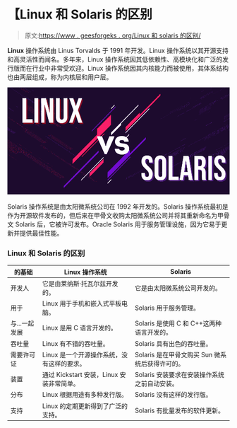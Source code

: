 # 【Linux 和 Solaris 的区别

> 原文:[https://www . geesforgeks . org/Linux 和 solaris 的区别/](https://www.geeksforgeeks.org/difference-between-linux-and-solaris/)

**Linux** 操作系统由 Linus Torvalds 于 1991 年开发。Linux 操作系统以其开源支持和高灵活性而闻名。多年来，Linux 操作系统因其低依赖性、高模块化和广泛的发行版而在行业中非常受欢迎。Linux 操作系统因其内核能力而被使用，其体系结构也由两层组成，称为内核层和用户层。

![Difference-Between-Linux-and-Solaris](img/4f40b9578b397a356834f739d3c5a054.png)

Solaris 操作系统是由太阳微系统公司在 1992 年开发的。Solaris 操作系统最初是作为开源软件发布的，但后来在甲骨文收购太阳微系统公司并将其重新命名为甲骨文 Solaris 后，它被许可发布。Oracle Solaris 用于服务管理设施，因为它易于更新并提供最佳性能。

### Linux 和 Solaris 的区别

| 的基础 | Linux 操作系统 | Solaris |
| --- | --- | --- |
| 开发人 | 它是由莱纳斯·托瓦尔兹开发的。 | 它是由太阳微系统公司开发的。 |
| 用于 | Linux 用于手机和嵌入式平板电脑。 | Solaris 用于服务管理。 |
| 与...一起发展 | Linux 是用 C 语言开发的。 | Solaris 是使用 C 和 C++这两种语言开发的。 |
| 吞吐量 | Linux 有不错的吞吐量。 | Solaris 具有出色的吞吐量。 |
| 需要许可证 | Linux 是一个开源操作系统，没有这样的要求。 | Solaris 是在甲骨文购买 Sun 微系统后获得许可的。 |
| 装置 | 通过 Kickstart 安装，Linux 安装非常简单。 | Solaris 安装要求在安装操作系统之前自动安装。 |
| 分布 | Linux 根据用途有多种发行版。 | Solaris 没有这样的发行版。 |
| 支持 | Linux 的定期更新得到了广泛的支持。 | Solaris 有批量发布的软件更新。 |